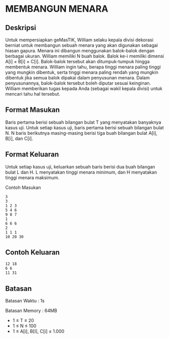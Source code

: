# MEMBANGUN MENARA

## Deskripsi
Untuk mempersiapkan geMasTIK, William selaku kepala divisi dekorasi berniat untuk
membangun sebuah menara yang akan digunakan sebagai hiasan gapura. Menara ini
dibangun menggunakan balok-balok dengan berbagai ukuran. William memiliki N buah
balok. Balok ke-i memiliki dimensi A[i] × B[i] × C[i]. Balok-balok tersebut akan
ditumpuk-tumpuk hingga membentuk menara.
William ingin tahu, berapa tinggi menara paling tinggi yang mungkin dibentuk, serta tinggi
menara paling rendah yang mungkin dibentuk jika semua balok dipakai dalam penyusunan
menara. Dalam penyusunannya, balok-balok tersebut boleh diputar sesuai keinginan.
William memberikan tugas kepada Anda (sebagai wakil kepala divisi) untuk mencari tahu hal
tersebut.

## Format Masukan
Baris pertama berisi sebuah bilangan bulat T yang menyatakan banyaknya kasus uji.
Untuk setiap kasus uji, baris pertama berisi sebuah bilangan bulat N. N baris berikutnya
masing-masing berisi tiga buah bilangan bulat A[i], B[i], dan C[i].

## Format Keluaran
Untuk setiap kasus uji, keluarkan sebuah baris berisi dua buah bilangan bulat L dan H. L
menyatakan tinggi menara minimum, dan H menyatakan tinggi menara maksimum.

Contoh Masukan

    3
    3
    1 2 3
    5 4 6
    9 8 7
    1
    6 6 6
    2
    1 1 1
    10 20 30

## Contoh Keluaran

    12 18
    6 6
    11 31

## Batasan
Batasan Waktu : 1s

Batasan Memory : 64MB

- 1 ≤ T ≤ 20
- 1 ≤ N ≤ 100
- 1 ≤ A[i], B[I], C[i] ≤ 1.000